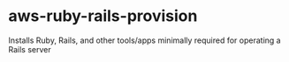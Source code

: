 # aws-ruby-rails-provision
Installs Ruby, Rails, and other tools/apps minimally required for operating a Rails server
